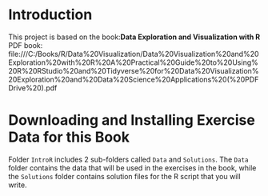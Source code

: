# Introduction
This project is based on the book:**Data Exploration and Visualization with R**
PDF book: file:///C:/Books/R/Data%20Visualization/Data%20Visualization%20and%20Exploration%20with%20R%20A%20Practical%20Guide%20to%20Using%20R%20RStudio%20and%20Tidyverse%20for%20Data%20Visualization%20Exploration%20and%20Data%20Science%20Applications%20(%20PDFDrive%20).pdf
# Downloading and Installing Exercise Data for this Book
Folder `IntroR` includes 2 sub-folders called `Data` and `Solutions`. The `Data` folder contains the data that will be used in the exercises in the book, while the `Solutions` folder contains solution files for the R script that you will write.
